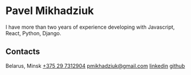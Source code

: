 # Pavel Mikhadziuk
I have more than two years of experience developing with Javascript, React, Python, Django.

## Contacts
Belarus, Minsk
[+375 29 7312904](tel:+375297312904)
pmikhadziuk@gmail.com
[linkedin](https://linkedin.com/in/pavelmikhadziuk)
[github](https://github.com/duza)
